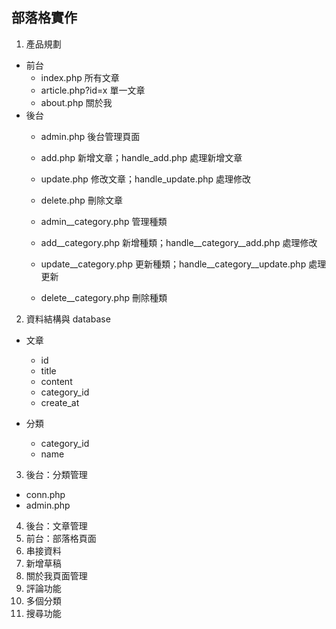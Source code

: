 ## 部落格實作
1. 產品規劃
- 前台
    - index.php 所有文章
    - article.php?id=x 單一文章
    - about.php 關於我
- 後台
    - admin.php 後台管理頁面
    - add.php 新增文章；handle_add.php 處理新增文章
    - update.php 修改文章；handle_update.php 處理修改
    - delete.php 刪除文章

    - admin__category.php 管理種類
    - add__category.php 新增種類；handle__category__add.php 處理修改
    - update__category.php 更新種類；handle__category__update.php 處理更新
    - delete__category.php 刪除種類


2. 資料結構與 database
- 文章
    - id
    - title
    - content
    - category_id
    - create_at

- 分類
    - category_id 
    - name
3. 後台：分類管理
- conn.php
- admin.php

4. 後台：文章管理
5. 前台：部落格頁面
6. 串接資料
7. 新增草稿
8. 關於我頁面管理
9. 評論功能
10. 多個分類
11. 搜尋功能